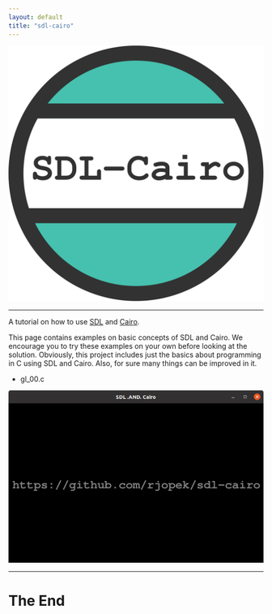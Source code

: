 ```yaml
---
layout: default
title: "sdl-cairo"
---
```


[![SDL and Cairo.](assets/img/sdl-cairo.svg)](https://github.com/rjopek/sdl-cairo)

---

A tutorial on how to use [SDL](https://www.libsdl.org/) and [Cairo](https://www.cairographics.org/).

This page contains examples on basic concepts of SDL and Cairo. We encourage you to try these examples on your own before looking at the solution. Obviously, this project includes just the basics about programming in C using SDL and Cairo. Also, for sure many things can be improved in it.

- gl_00.c

[![](assets/img/gl_00.png)](https://github.com/rjopek/gl/blob/main/examples/gl_00.c)

---

# The End
